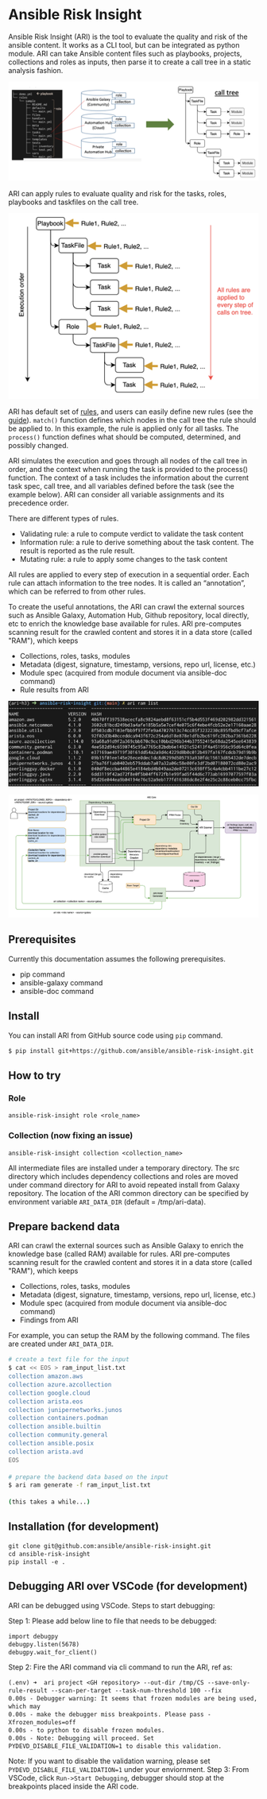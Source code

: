 # Ansible Risk Insight

Ansible Risk Insight (ARI) is the tool to evaluate the quality and risk of the ansible content. It works as a CLI tool, but can be integrated as python module. ARI can take Ansible content files such as playbooks, projects, collections and roles as inputs, then parse it to create a call tree in a static analysis fashion. 

![ari overview](doc/images/ari-overview.png)

ARI can apply rules to evaluate quality and risk for the tasks, roles, playbooks and taskfiles on the call tree. 

![ari apply rules](doc/images/ari-apply-rules.png)

ARI has default set of [rules](https://ansible.github.io/ansible-risk-insight/), and users can easily define new rules (see the [guide](https://github.com/ansible/ansible-risk-insight/blob/main/docs/customize_rules.md)). `match()` function defines which nodes in the call tree the rule should be applied to. In this example, the rule is applied only for all tasks. The `process()` function defines what should be computed, determined, and possibly changed.

ARI simulates the execution and goes through all nodes of the call tree in order, and the context when running the task is provided to the process() function. The context of a task includes the information about the current task spec, call tree, and all variables defined before the task (see the example below). ARI can consider all variable assignments and its precedence order.

There are different types of rules. 
- Validating rule: a rule to compute verdict to validate the task content
- Information rule: a rule to derive something about the task content. The result is reported as the rule result. 
- Mutating rule: a rule to apply some changes to the task content

All rules are applied to every step of execution in a sequential order. Each rule can attach information to the tree nodes. It is called an “annotation”, which can be referred to from other rules. 

To create the useful annotations, the ARI can crawl the external sources such as Ansible Galaxy, Automation Hub, Github repository, local directly, etc to enrich the knowledge base available for rules. ARI pre-computes scanning result for the crawled content and stores it in a data store (called "RAM"), which keeps
- Collections, roles, tasks, modules 
- Metadata (digest, signature, timestamp, versions, repo url, license, etc.)
- Module spec (acquired from module document via ansible-doc command)
- Rule results from ARI

![ari ram list](doc/images/ari-ram-list.png)

![ari arch](doc/images/ari-arch.png)

## Prerequisites
Currently this documentation assumes the following prerequisites.

- pip command
- ansible-galaxy command
- ansible-doc command

## Install

You can install ARI from GitHub source code using `pip` command.

```bash
$ pip install git+https://github.com/ansible/ansible-risk-insight.git
```

## How to try

### Role
```
ansible-risk-insight role <role_name>
```

### Collection (now fixing an issue)
```
ansible-risk-insight collection <collection_name>
```

All intermediate files are installed under a temporary directory.
The src directory which includes dependency collections and roles are moved under command directory for ARI to avoid repeated install from Galaxy repository.
The location of the ARI common directory can be specified by environment variable `ARI_DATA_DIR` (default = /tmp/ari-data).

## Prepare backend data

ARI can crawl the external sources such as Ansible Galaxy to enrich the knowledge base (called RAM) available for rules. ARI pre-computes scanning result for the crawled content and stores it in a data store (called "RAM"), which keeps
- Collections, roles, tasks, modules 
- Metadata (digest, signature, timestamp, versions, repo url, license, etc.)
- Module spec (acquired from module document via ansible-doc command)
- Findings from ARI

For example, you can setup the RAM by the following command. The files are created under `ARI_DATA_DIR`.

```bash
# create a text file for the input
$ cat << EOS > ram_input_list.txt
collection amazon.aws
collection azure.azcollection
collection google.cloud
collection arista.eos
collection junipernetworks.junos
collection containers.podman
collection ansible.builtin
collection community.general
collection ansible.posix
collection arista.avd
EOS

# prepare the backend data based on the input
$ ari ram generate -f ram_input_list.txt

(this takes a while...)

```

## Installation (for development)

```
git clone git@github.com:ansible/ansible-risk-insight.git
cd ansible-risk-insight
pip install -e .
```

## Debugging ARI over VSCode (for development)

ARI can be debugged using VSCode. Steps to start debugging:

Step 1: Please add below line to file that needs to be debugged:
```
import debugpy
debugpy.listen(5678)
debugpy.wait_for_client()
```
Step 2: Fire the ARI command via cli command to run the ARI, ref as:
```
(.env) ➜  ari project <GH repository> --out-dir /tmp/CS --save-only-rule-result --scan-per-target --task-num-threshold 100 --fix
0.00s - Debugger warning: It seems that frozen modules are being used, which may
0.00s - make the debugger miss breakpoints. Please pass -Xfrozen_modules=off
0.00s - to python to disable frozen modules.
0.00s - Note: Debugging will proceed. Set PYDEVD_DISABLE_FILE_VALIDATION=1 to disable this validation.
```
Note: If you want to disable the validation warning, please set `PYDEVD_DISABLE_FILE_VALIDATION=1` under your enviornment.
Step 3: From VSCode, click `Run->Start Debugging`, debugger should stop at the breakpoints placed inside the ARI code.
